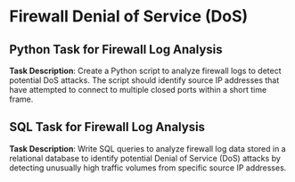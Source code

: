 
# Firewall Denial of Service (DoS)

## Python Task for Firewall Log Analysis
**Task Description**: Create a Python script to analyze firewall logs to detect potential DoS attacks. The script should identify source IP addresses that have attempted to connect to multiple closed ports within a short time frame.

## SQL Task for Firewall Log Analysis

**Task Description**: Write SQL queries to analyze firewall log data stored in a relational database to identify potential Denial of Service (DoS) attacks by detecting unusually high traffic volumes from specific source IP addresses.

